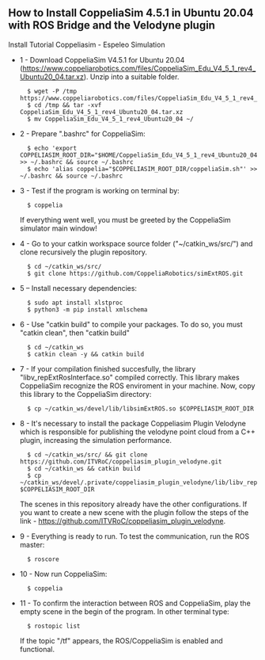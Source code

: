 ## How to Install CoppeliaSim 4.5.1 in Ubuntu 20.04 with ROS Bridge and the Velodyne plugin

Install Tutorial Coppeliasim - Espeleo Simulation

- 1 - Download CoppeliaSim V4.5.1 for Ubuntu 20.04 (https://www.coppeliarobotics.com/files/CoppeliaSim_Edu_V4_5_1_rev4_Ubuntu20_04.tar.xz). Unzip into a suitable folder.
		
		$ wget -P /tmp https://www.coppeliarobotics.com/files/CoppeliaSim_Edu_V4_5_1_rev4_Ubuntu20_04.tar.xz
		$ cd /tmp && tar -xvf CoppeliaSim_Edu_V4_5_1_rev4_Ubuntu20_04.tar.xz
		$ mv CoppeliaSim_Edu_V4_5_1_rev4_Ubuntu20_04 ~/

- 2 - Prepare ".bashrc" for CoppeliaSim:

		$ echo 'export COPPELIASIM_ROOT_DIR="$HOME/CoppeliaSim_Edu_V4_5_1_rev4_Ubuntu20_04"' >> ~/.bashrc && source ~/.bashrc
		$ echo 'alias coppelia="$COPPELIASIM_ROOT_DIR/coppeliaSim.sh"' >> ~/.bashrc && source ~/.bashrc

- 3 - Test if the program is working on terminal by:

		$ coppelia
		
	If everything went well, you must be greeted by the CoppeliaSim simulator main window!

- 4 - Go to your catkin workspace source folder ("~/catkin_ws/src/") and clone recursively the plugin repository.

		$ cd ~/catkin_ws/src/
		$ git clone https://github.com/CoppeliaRobotics/simExtROS.git
		
- 5 – Install necessary dependencies:

  		$ sudo apt install xlstproc
  		$ python3 -m pip install xmlschema

- 6 - Use "catkin build" to compile your packages. To do so, you must "catkin clean", then "catkin build"

		$ cd ~/catkin_ws
		$ catkin clean -y && catkin build

- 7 - If your compilation finished succesfully, the library "libv_repExtRosInterface.so" compiled correctly. 
	This library makes CoppeliaSim recognize the ROS enviroment in your machine. Now, copy this library to the CoppeliaSim directory:
	
		$ cp ~/catkin_ws/devel/lib/libsimExtROS.so $COPPELIASIM_ROOT_DIR
		
- 8 - It's necessary to install the package Coppeliasim Plugin Velodyne which is responsible for publishing the velodyne point cloud from a C++ plugin, increasing the simulation performance.
		
		$ cd ~/catkin_ws/src/ && git clone https://github.com/ITVRoC/coppeliasim_plugin_velodyne.git
		$ cd ~/catkin_ws && catkin build
		$ cp ~/catkin_ws/devel/.private/coppeliasim_plugin_velodyne/lib/libv_repExtRosVelodyne.so $COPPELIASIM_ROOT_DIR

	The scenes in this repository already have the other configurations.
	If you want to create a new scene with the plugin follow the steps of the link - https://github.com/ITVRoC/coppeliasim_plugin_velodyne.


- 9 - Everything is ready to run. To test the communication, run the ROS master:

		$ roscore

- 10 - Now run CoppeliaSim:

		$ coppelia


- 11 - To confirm the interaction between ROS and CoppeliaSim, play the empty scene in the begin of the program. In other terminal type:

		$ rostopic list
		
	If the topic "/tf" appears, the ROS/CoppeliaSim is enabled and functional.
